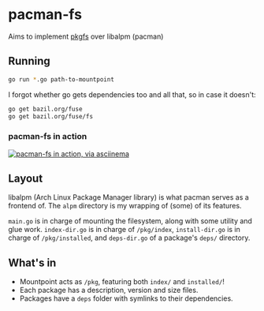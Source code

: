 # pacman-fs

Aims to implement [pkgfs](https://docs.google.com/document/d/1Fi1ebe_rAq4v-JNW8i2IbT4iUHIPro-wbVT86tBhW14/edit#heading=h.y92gnqagqz2j) over libalpm (pacman)

## Running

```sh
go run *.go path-to-mountpoint
```

I forgot whether go gets dependencies too and all that, so in case it doesn't:

```sh
go get bazil.org/fuse
go get bazil.org/fuse/fs
```

### pacman-fs in action
[![pacman-fs in action, via asciinema](https://asciinema.org/a/e8bik65jepshaagi9thyaxjgf.png)](https://asciinema.org/a/e8bik65jepshaagi9thyaxjgf)

## Layout
libalpm (Arch Linux Package Manager library) is what pacman serves as a frontend of. The `alpm` directory is my wrapping of (some) of its features.

`main.go` is in charge of mounting the filesystem, along with some utility and glue work. `index-dir.go` is in charge of `/pkg/index`, `install-dir.go` is in charge of `/pkg/installed`, and `deps-dir.go` of a package's `deps/` directory.

## What's in
- Mountpoint acts as `/pkg`, featuring both `index/` and `installed/`!
- Each package has a description, version and size files.
- Packages have a `deps` folder with symlinks to their dependencies.
